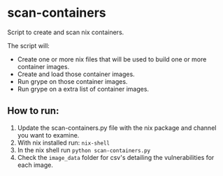 # scan-containers

Script to create and scan nix containers.

The script will:
- Create one or more nix files that will be used to build one or more container images.
- Create and load those container images.
- Run grype on those container images.
- Run grype on a extra list of container images.

## How to run:

1. Update the scan-containers.py file with the nix package and channel you want to examine.
2. With nix installed run: `nix-shell`
3. In the nix shell run `python scan-containers.py`
4. Check the `image_data` folder for csv's detailing the vulnerabilities for each image.
